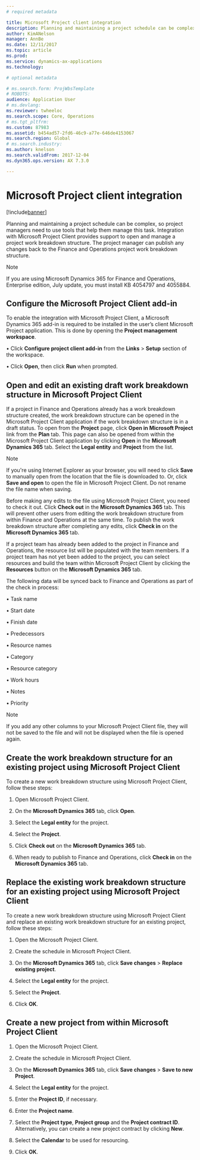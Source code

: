```yaml
---
# required metadata

title: Microsoft Project client integration
description: Planning and maintaining a project schedule can be complex, so project managers need to use tools that help them manage this task. Integration with Microsoft Project Client provides support to open and manage a project work breakdown structure. 
author: KimANelson
manager: AnnBe
ms.date: 12/11/2017
ms.topic: article
ms.prod: 
ms.service: dynamics-ax-applications
ms.technology: 

# optional metadata

# ms.search.form: ProjWbsTemplate
# ROBOTS: 
audience: Application User
# ms.devlang: 
ms.reviewer: twheeloc
ms.search.scope: Core, Operations
# ms.tgt_pltfrm: 
ms.custom: 87983
ms.assetid: b454ad57-2fd6-46c9-a77e-646de4153067
ms.search.region: Global
# ms.search.industry: 
ms.author: knelson
ms.search.validFrom: 2017-12-04
ms.dyn365.ops.version: AX 7.3.0

---
```


# Microsoft Project client integration

[!include[banner](../includes/banner.md)]

Planning and maintaining a project schedule can be complex, so project managers need to use tools that help them manage this task. 
Integration with Microsoft Project Client provides support to open and manage a project work breakdown structure. The project manager 
can publish any changes back to the Finance and Operations project work breakdown structure.

> [!NOTE]
> If you are using Microsoft Dynamics 365 for Finance and Operations, Enterprise edition, July update, you must install KB 4054797 and 4055884.

## Configure the Microsoft Project Client add-in
To enable the integration with Microsoft Project Client, a Microsoft Dynamics 365 add-in is required to be installed in the user’s 
client Microsoft Project application. This is done by opening the **Project management workspace**.

•	Click **Configure project client add-in** from the **Links** > **Setup** section of the workspace.

•	Click **Open**, then click **Run** when prompted.

## Open and edit an existing draft work breakdown structure in Microsoft Project Client
If a project in Finance and Operations already has a work breakdown structure created, the work breakdown structure can be opened in the
Microsoft Project Client application if the work breakdown structure is in a draft status. To open from the **Project** page, click 
**Open in Microsoft Project** link from the **Plan** tab. This page can also be opened from within the Microsoft Project Client 
application by clicking **Open** in the **Microsoft Dynamics 365** tab. Select the **Legal entity** and **Project** from the list.

> [!NOTE]
> If you're using Internet Explorer as your browser, you will need to click **Save** to manually open from the location that the file is downloaded to. Or, click **Save and open** to open the file in Microsoft Project Client. Do not rename the file name when saving.

Before making any edits to the file using Microsoft Project Client, you need to check it out. Click **Check out** in the **Microsoft 
Dynamics 365** tab. This will prevent other users from editing the work breakdown structure from within Finance and Operations at the 
same time. To publish the work breakdown structure after completing any edits, click **Check in** on the **Microsoft Dynamics 365** tab.

If a project team has already been added to the project in Finance and Operations, the resource list will be populated with the team 
members. If a project team has not yet been added to the project, you can select resources and build the team within Microsoft Project 
Client by clicking the **Resources** button on the **Microsoft Dynamics 365** tab. 

The following data will be synced back to Finance and Operations as part of the check in process:

•	Task name

•	Start date

•	Finish date

•	Predecessors

•	Resource names

•	Category

•	Resource category

•	Work hours

•	Notes

•	Priority

> [!NOTE]
> If you add any other columns to your Microsoft Project Client file, they will not be saved to the file and will not be displayed when 
the file is opened again.

## Create the work breakdown structure for an existing project using Microsoft Project Client
To create a new work breakdown structure using Microsoft Project Client, follow these steps:


1.	Open Microsoft Project Client.

2.	On the **Microsoft Dynamics 365** tab, click **Open**.

3.	Select the **Legal entity** for the project.

4.	Select the **Project**.

5.	Click **Check out** on the **Microsoft Dynamics 365** tab.

6.	When ready to publish to Finance and Operations, click **Check in** on the **Microsoft Dynamics 365** tab.

## Replace the existing work breakdown structure for an existing project using Microsoft Project Client
To create a new work breakdown structure using Microsoft Project Client and replace an existing work breakdown structure for an existing
project, follow these steps:

1.	Open the Microsoft Project Client.

2.	Create the schedule in Microsoft Project Client.

3.	On the **Microsoft Dynamics 365** tab, click **Save changes** > **Replace existing project**.

4.	Select the **Legal entity** for the project.

5.	Select the **Project**.

6.	Click **OK**.

## Create a new project from within Microsoft Project Client


1.	Open the Microsoft Project Client.

2.	Create the schedule in Microsoft Project Client.

3.	On the **Microsoft Dynamics 365** tab, click **Save changes** > **Save to new Project**.

4.	Select the **Legal entity** for the project.

5.	Enter the **Project ID**, if necessary.

6.	Enter the **Project name**.

7.	Select the **Project type**, **Project group** and the **Project contract ID**. Alternatively, you can create a new project contract
by clicking **New**.

8.	Select the **Calendar** to be used for resourcing.

11.	Click **OK**.
